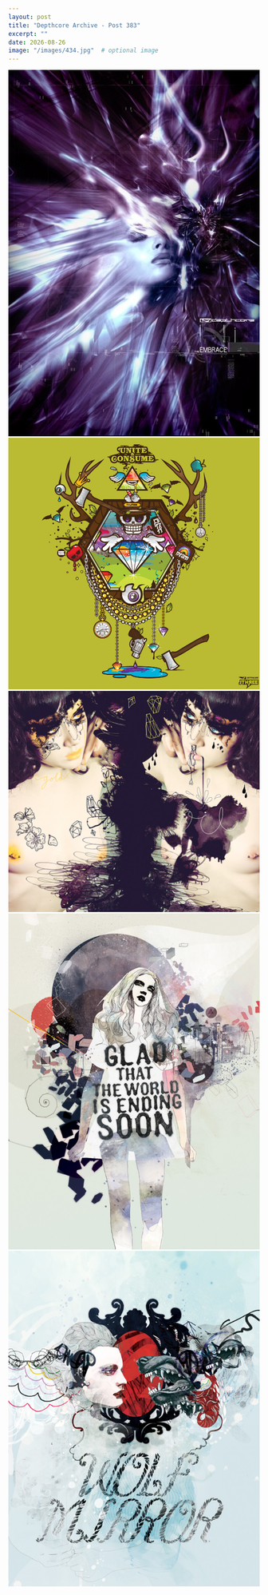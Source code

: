 ```yaml
---
layout: post
title: "Depthcore Archive - Post 383"
excerpt: ""
date: 2026-08-26
image: "/images/434.jpg"  # optional image
---
```


<img src="/images/434.jpg">
<img src="/images/4340.jpg" alt="4340.jpg"/>
<img src="/images/4341.jpg" alt="4341.jpg"/>
<img src="/images/4342.jpg" alt="4342.jpg"/>
<img src="/images/4343.jpg" alt="4343.jpg"/>
